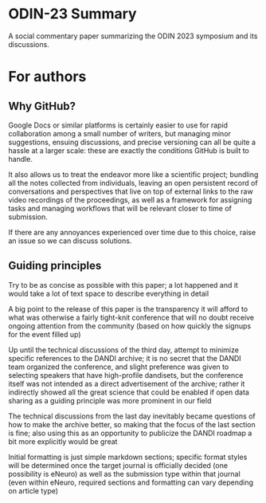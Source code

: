 # ODIN-23 Summary

A social commentary paper summarizing the ODIN 2023 symposium and its discussions.



# For authors

## Why GitHub?

Google Docs or similar platforms is certainly easier to use for rapid collaboration among a small number of writers, but managing minor suggestions, ensuing discussions, and precise versioning can all be quite a hassle at a larger scale: these are exactly the conditions GitHub is built to handle.

It also allows us to treat the endeavor more like a scientific project; bundling all the notes collected from individuals, leaving an open persistent record of conversations and perspectives that live on top of external links to the raw video recordings of the proceedings, as well as a framework for assigning tasks and managing workflows that will be relevant closer to time of submission.

If there are any annoyances experienced over time due to this choice, raise an issue so we can discuss solutions.



## Guiding principles

Try to be as concise as possible with this paper; a lot happened and it would take a lot of text space to describe everything in detail

A big point to the release of this paper is the transparency it will afford to what was otherwise a fairly tight-knit conference that will no doubt receive ongoing attention from the community (based on how quickly the signups for the event filled up)

Up until the technical discussions of the third day, attempt to minimize specific references to the DANDI archive; it is no secret that the DANDI team organized the conference, and slight preference was given to selecting speakers that have high-profile dandisets, but the conference itself was not intended as a direct advertisement of the archive; rather it indirectly showed all the great science that could be enabled if open data sharing as a guiding principle was more prominent in our field

The technical discussions from the last day inevitably became questions of how to make the archive better, so making that the focus of the last section is fine; also using this as an opportunity to publicize the DANDI roadmap a bit more explicitly would be great

Initial formatting is just simple markdown sections; specific format styles will be determined once the target journal is officially decided (one possibility is eNeuro) as well as the submission type within that journal (even within eNeuro, required sections and formatting can vary depending on article type)

